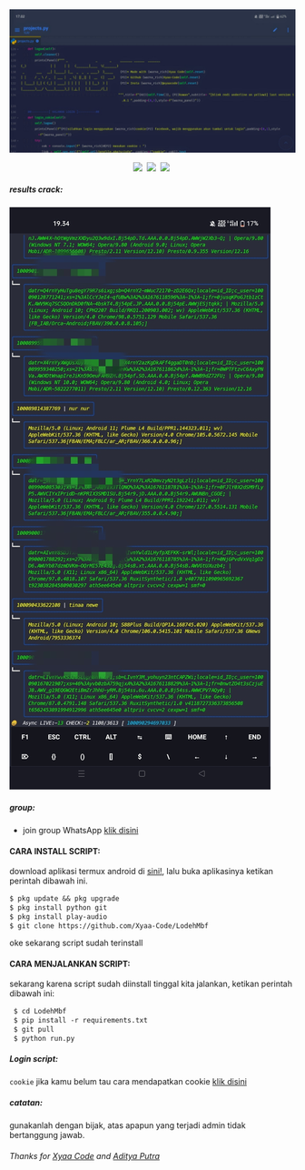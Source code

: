 
<img src="https://github.com/Xyaa-Code/LodehMbf/blob/main/data/img/Picsart_23-02-09_17-12-56-114.jpg">

<p align=center>
  <a href="https://www.facebook.com/Aditya.putraXD991"><img height="28" src="https://upload.wikimedia.org/wikipedia/commons/5/51/Facebook_f_logo_%282019%29.svg"></a>&nbsp;
  <a href="https://instagram.com/xyaacode"><img height="28" src="https://upload.wikimedia.org/wikipedia/commons/e/e7/Instagram_logo_2016.svg"></a>&nbsp;
  <a href="https://wa.me/+16143244921"><img height="28" src="https://upload.wikimedia.org/wikipedia/commons/archive/f/f7/20170314151554%21WhatsApp_logo.svg"></a>&nbsp;
</p>

##### results crack:
<img src="https://github.com/Xyaa-Code/LodehMbf/blob/main/data/img/IMG_20230211_193441.jpg">

##### group:
- join group WhatsApp [klik disini](https://chat.whatsapp.com/DGJQppzzJMKGYMrHeMB7mQ)

#### CARA INSTALL SCRIPT:
 download aplikasi termux android di [sini!](https://f-droid.org/repo/com.termux_117.apk), lalu buka aplikasinya ketikan perintah dibawah ini.
 ```
 $ pkg update && pkg upgrade
 $ pkg install python git
 $ pkg install play-audio 
 $ git clone https://github.com/Xyaa-Code/LodehMbf
 ```
 oke sekarang script sudah terinstall
#### CARA MENJALANKAN SCRIPT:
 sekarang karena script sudah diinstall tinggal kita jalankan, ketikan perintah dibawah ini:
 ```
  $ cd LodehMbf
  $ pip install -r requirements.txt
  $ git pull
  $ python run.py
```

##### Login script:
```cookie``` jika kamu belum tau cara mendapatkan cookie [klik disini](https://youtu.be/HEFFV-_60j0)

##### catatan:
 gunakanlah dengan bijak, atas apapun yang terjadi admin tidak bertanggung jawab.

###### Thanks for [Xyaa Code](https://github.com/Xyaa-Code) and [Aditya Putra](https://github.com/AdityaXC)

